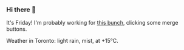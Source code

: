### Hi there :wave:

It's Friday! I'm probably working for [this bunch](https://github.com/kohofinancial), clicking some merge buttons.

Weather in Toronto: light rain, mist, at +15°C.
